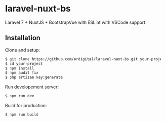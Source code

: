 # laravel-nuxt-bs

Laravel 7 + NuxtJS + BootstrapVue with ESLint with VSCode support.

## Installation

Clone and setup: 

```bash
$ git clone https://github.com/ordigital/laravel-nuxt-bs.git your-project
$ cd your-project
$ npm install
$ npm audit fix
$ php artisan key:generate
```
Run developement server:
```bash
$ npm run dev
```
Build for production:
```bash
$ npm run build
```
